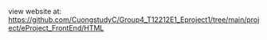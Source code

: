 view website at:
https://github.com/CuongstudyC/Group4_T12212E1_Eproject1/tree/main/project/eProject_FrontEnd/HTML
